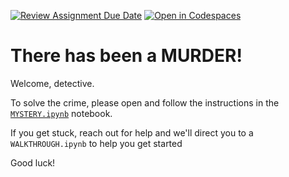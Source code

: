 [![Review Assignment Due Date](https://classroom.github.com/assets/deadline-readme-button-22041afd0340ce965d47ae6ef1cefeee28c7c493a6346c4f15d667ab976d596c.svg)](https://classroom.github.com/a/hXtQfWAB)
[![Open in Codespaces](https://classroom.github.com/assets/launch-codespace-2972f46106e565e64193e422d61a12cf1da4916b45550586e14ef0a7c637dd04.svg)](https://classroom.github.com/open-in-codespaces?assignment_repo_id=19205169)
# There has been a MURDER!

Welcome, detective.

To solve the crime, please open and follow the instructions in the [`MYSTERY.ipynb`](MYSTERY.ipynb) notebook.

If you get stuck, reach out for help and we'll direct you to a `WALKTHROUGH.ipynb` to help you get started

Good luck!